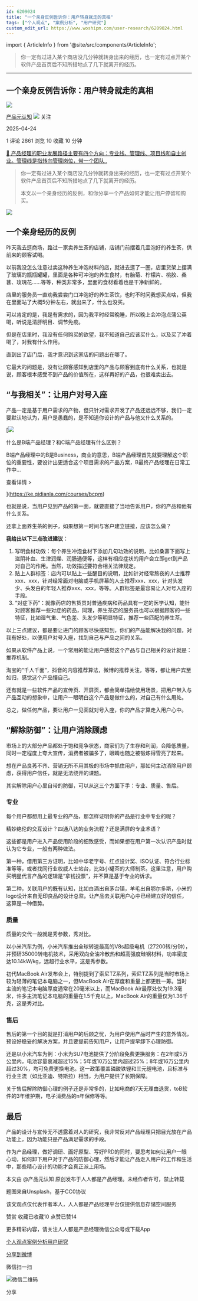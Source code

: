 ```yaml
---
id: 6209024
title: "一个亲身反例告诉你：用户转身就走的真相"
tags: ["个人观点", "案例分析", "用户研究"]
custom_edit_url: https://www.woshipm.com/user-research/6209024.html
---
```

import { ArticleInfo } from '@site/src/components/ArticleInfo';

<ArticleInfo
    author="产品元认知"
    authorLink="https://www.woshipm.com/u/1221160"
    published="2025-04-24"
    views={2861}
    comments={1}
    collects={10}
/>

> 你一定有过进入某个商店没几分钟就转身出来的经历，也一定有过点开某个软件产品首页后不知所措地点了几下就离开的经历。

---

## 一个亲身反例告诉你：用户转身就走的真相

[![](https://static.woshipm.com/pmapp_avatar_20250102174619_1800.jpeg?imageView2/1/w/72/h/72/q/100)](https://www.woshipm.com/u/1221160)

[产品元认知](https://www.woshipm.com/u/1221160) ![](https://static.woshipm.com/tag/1101_1@2x.png) 关注

2025-04-24

1 评论 2861 浏览 10 收藏 10 分钟

[🔗 产品经理的职业发展路径主要有四个方向：专业线、管理线、项目线和自主创业。管理线是指转向管理岗位，带一个团队..](https://ke.qidianla.com/courses/90pm)

> 你一定有过进入某个商店没几分钟就转身出来的经历，也一定有过点开某个软件产品首页后不知所措地点了几下就离开的经历。
> 
> 本文以一个亲身经历的反例，和你分享一个产品如何才能让用户停留和购买。

![](https://image.woshipm.com/2024/09/30/da29e510-7f18-11ef-9237-00163e142b65.png)

## 一个亲身经历的反例

昨天我去逛商场，路过一家卖养生茶的店铺，店铺门前摆着几壶泡好的养生茶，供前来的顾客试喝。

以前我没怎么注意过卖这种养生冲泡材料的店，就进去逛了一圈，店里货架上摆满了玻璃的瓶瓶罐罐，里面是各种可冲泡的养生食材，有胎菊、柠檬片、桃胶、桑葚、玫瑰花……等等，种类非常多，里面的食材看着也是干净新鲜的。

店里的服务员一直劝我尝尝门口冲泡好的养生茶饮，也时不时问我想买点啥，但我在里面站了大概5分钟左右，就出来了，什么也没买。

可以肯定的是，我是有需求的，因为我平时经常晚睡，所以晚上会冲泡点蒲公英喝，听说是清肝明目、调节免疫。

但是在店里时，我没有任何购买的欲望，我不知道自己应该买什么，以及买了冲着喝了，对我有什么作用。

直到出了店门后，我才意识到这家店的问题出在哪了。

它最大的问题是，没有让顾客感知到店里的产品与顾客到底有什么关系，也就是说，顾客根本感受不到产品的价值所在，这样再好的产品，也很难卖出去。

## “与我相关”：让用户对号入座

产品一定是基于用户需求的产物，但只针对需求开发了产品还远远不够，我们一定要默认地认为，用户是愚蠢的，是不知道你设计的产品与他又什么关系的。

[![](https://image.woshipm.com/2023/07/27/6f50fd24-2c7f-11ee-875d-00163e0b5ff3.png)

什么是B端产品经理？和C端产品经理有什么区别？

B端产品经理中的B是Business，商业的意思，B端产品经理首先就要理解这个职位的重要性，要设计出更适合这个项目需求的产品方案，B最终产品经理在日常工作中...

查看详情 >

](https://ke.qidianla.com/courses/bcpm)

也就是说，当用户见到产品的第一面，就要直接了当地告诉用户，你的产品和他有什么关系。

还拿上面养生茶的例子，如果想第一时间与客户建立链接，应该怎么做？

**我给出以下三点改进建议：**

1.  写明食材功效：每个养生冲泡食材下添加几句功效的说明，比如桑葚下面写上滋阴补血、生津润燥、润肠通便等，这样有相应症状的用户会立即get到产品对自己的作用。当然，功效描述要符合相关法律规定。
2.  贴上人群标签：店内可以贴上一些醒目的说明，比如针对经常熬夜的人士推荐xxx、xxx，针对经常面对电脑或手机屏幕的人士推荐xxx、xxx，针对头发少、头发白的年轻人推荐xxx、xxx，等等。人群标签是最容易让人对号入座的手段。
3.  “对症下药”：就像药店的售货员对普通疾病和药品具有一定的医学认知，能针对顾客推荐一些对症的药品，同理，养生茶店的服务员也可以根据顾客的一些特征，比如湿气重、气色差、头发少等明显特征，推荐一些匹配的养生茶。

以上三点建议，都是要让进门的顾客尽快感知到，你们的产品能解决我的问题，对我有好处，以便用户对号入座，找到自己与产品之间的关系。

如果从软件产品上说，一个常用的能让用户感觉这个产品与自己相关的设计就是：推荐机制。

淘宝的“千人千面”，抖音的内容推荐算法，微博的推荐关注，等等，都让用户宾至如归，感觉这个产品懂自己。

还有就是一些软件产品的宣传页、开屏页，都会简单描绘使用场景，把用户带入与产品互动的想象中，让用户一眼明白这个产品是做什么的，对自己有什么用处。

总之，做任何产品，要让用户一见面就对号入座，你的产品才算走入用户心中。

## “解除防御”：让用户消除顾虑

市场上的大部分产品都处于饱和竞争状态，商家们为了生存和利润，会降低质量，同时一定程度上夸大宣传，消费者被骗多了，眼睛也随之被锻炼得雪亮了起来。

想在产品良莠不齐、营销无所不用其极的市场中抓住用户，那如何主动消除用户顾虑，获得用户信任，就是无法绕开的课题。

其实解除用户心里自带的防御，可以从这三个方面下手：专业、质量、售后。

### 专业

每个用户都想用上最专业的产品，那怎样证明你的产品是行业中专业的呢？

精妙绝伦的交互设计？四通八达的业务流程？还是满屏的专业术语？

这些都是用户进入产品使用阶段的细致感受，而如果想在用户第一次认识产品时就认为它专业，一般有两种做法。

第一种，借用第三方证明，比如中华老字号、红点设计奖、ISO认证、符合行业标准等等，或者找同行业权威人士站台，比如小罐茶的大师制茶。这里注意，用户购买明星代言产品的逻辑是“拿钱投票”，并不算是基于专业的诉求。

第二种，关联用户的既有认知，比如白酒出自茅台镇，羊毛出自鄂尔多斯，小米的logo设计来自无印良品的设计总监。让产品去关联用户心中已经建立好的信任，这算是一种借势。

### 质量

质量的交代一般就是秀参数，秀对比。

以小米汽车为例，小米汽车推出全球转速最高的V8s超级电机（27200转/分钟），并预研35000转电机技术，采用双向全油冷散热和超高强度硅钢材料，功率密度达10.14kW/kg，远超行业水平，这是秀参数。

初代MacBook Air发布会上，特别提到了索尼TZ系列，索尼TZ系列是当时市场上较为轻薄的笔记本电脑之一，但MacBook Air在厚度和重量上都更胜一筹。当时主流的笔记本电脑厚度通常在20毫米以上，而MacBook Air最厚处仅为19.3毫米，许多主流笔记本电脑的重量在1.5千克以上，MacBook Air的重量仅为1.36千克，这是秀对比。

### 售后

售后的第一个目的就是打消用户的后顾之忧，为用户使用产品时产生的意外情况，预设好稳妥的解决方案，并且要提前告知用户，让用户提早卸下心理防御。

还是以小米汽车为例：小米为SU7电池提供了分阶段免费更换服务：在2年或5万公里内，电池容量衰减超过15%；5年或10万公里内超过25%；8年或16万公里内超过30%，均可免费更换电池。这一政策覆盖磷酸铁锂和三元锂电池，且标准与行业主流（如比亚迪、特斯拉）相当，为用户提供了长期保障。

关于售后解除防御心理的例子还是非常多的，比如电商的7天无理由退货，toB软件的3年维护期，电子消费品的n年保修等等。

## 最后

产品的设计与宣传无不透露着对人的研究，我非常反对产品经理只把目光放在产品功能上，因为功能只是产品满足需求的手段。

作为产品经理，做好调研、画好原型、写好PRD的同时，要思考如何让用户一眼心动，如何卸下用户对于产品的防御心理，然后才能让产品走入用户的工作和生活中，那些精心设计的功能才会真正派上用场。

本文由 @产品元认知 原创发布于人人都是产品经理。未经作者许可，禁止转载

题图来自Unsplash，基于CC0协议

该文观点仅代表作者本人，人人都是产品经理平台仅提供信息存储空间服务

赞赏 收藏已收藏10 点赞已赞14

更多精彩内容，请关注人人都是产品经理微信公众号或下载App

[个人观点](https://www.woshipm.com/tag/%e4%b8%aa%e4%ba%ba%e8%a7%82%e7%82%b9)[案例分析](https://www.woshipm.com/tag/%e6%a1%88%e4%be%8b%e5%88%86%e6%9e%90)[用户研究](https://www.woshipm.com/tag/%e7%94%a8%e6%88%b7%e7%a0%94%e7%a9%b6)

[分享到微博](https://service.weibo.com/share/share.php?appkey=2775287854&title=一个亲身反例告诉你：用户转身就走的真相&url=https://www.woshipm.com/user-research/6209024.html&pic=https://image.woshipm.com/2024/09/30/da29e510-7f18-11ef-9237-00163e142b65.png)

微信扫一扫

![微信二维码](https://api.pwmqr.com/qrcode/create/?url=https://www.woshipm.com/user-research/6209024.html)

分享